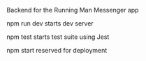 Backend for the Running Man Messenger app

npm run dev
  starts dev server

npm test
  starts test suite using Jest

npm start
  reserved for deployment